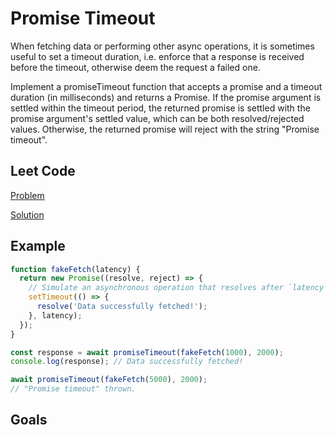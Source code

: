 # Promise Timeout

When fetching data or performing other async operations, it is sometimes useful to set a timeout duration, i.e. enforce that a response is received before the timeout, otherwise deem the request a failed one.

Implement a promiseTimeout function that accepts a promise and a timeout duration (in milliseconds) and returns a Promise. If the promise argument is settled within the timeout period, the returned promise is settled with the promise argument's settled value, which can be both resolved/rejected values. Otherwise, the returned promise will reject with the string "Promise timeout".

## Leet Code

[Problem](https://leetcode.com/problems/promise-time-limit/)

[Solution](https://github.com/gpgun0/leetcode/blob/master/2637-promise-time-limit/2637-promise-time-limit.ts)

## Example

```js
function fakeFetch(latency) {
  return new Promise((resolve, reject) => {
    // Simulate an asynchronous operation that resolves after `latency`.
    setTimeout(() => {
      resolve('Data successfully fetched!');
    }, latency);
  });
}

const response = await promiseTimeout(fakeFetch(1000), 2000);
console.log(response); // Data successfully fetched!

await promiseTimeout(fakeFetch(5000), 2000);
// "Promise timeout" thrown.
```

## Goals

